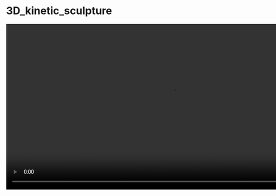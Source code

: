 # 3D_kinetic_sculpture

<video src="Screen%20Recording%202025-09-29%20010853.mp4?raw=1" controls muted playsinline loop width="900"></video>


